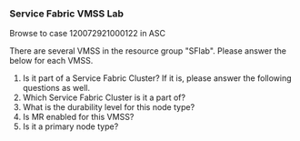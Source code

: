 ### Service Fabric VMSS Lab
Browse to case 120072921000122 in ASC

There are several VMSS in the resource group "SFlab". 
Please answer the below for each VMSS. 

1. Is it part of a Service Fabric Cluster? If it is, please answer the following questions as well. 
2. Which Service Fabric Cluster is it a part of?
3. What is the durability level for this node type?
4. Is MR enabled for this VMSS?
5. Is it a primary node type?
